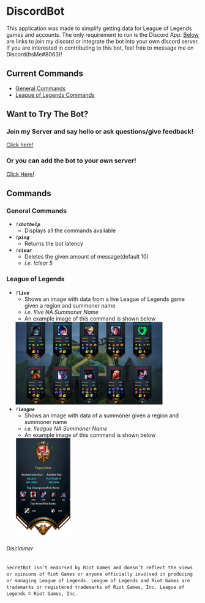 # DiscordBot
This application was made to simplify getting data for League of Legends games and accounts. The only requirement to run is the Discord App. [Below](#want-to-try-the-bot) are links to join my discord or integrate the bot into your own discord server. If you are interested in contributing to this bot, feel free to message me on Discord(ItsMe#8063)!

## Current Commands
  + [General Commands](#general-commands)
  + [League of Legends Commands](#league-of-legends)

## Want to Try The Bot?
### Join my Server and say hello or ask questions/give feedback!
[Click here!](https://discord.gg/e3SZ2C9)
### Or you can add the bot to your own server!
[Click Here!](https://discordapp.com/api/oauth2/authorize?client_id=659778088519073793&permissions=8&scope=bot)

## Commands
### General Commands
  + ***`!sbothelp`***
    - Displays all the commands available
  + ***`!ping`***
    - Returns the bot latency
  + ***`!clear`***
    - Deletes the given amount of message(default 10)
    - *i.e. !clear 5*

### League of Legends
  + ***`!live`***
    - Shows an image with data from a live League of Legends game given a region and summoner name
    - *i.e. !live NA Summoner Name*
    - An example image of this command is shown below
    <img src="imgs/LiveCommand.png" width="80%">
  + ***`!league`***
    - Shows an image with data of a summoner given a region and summoner name
    - *i.e. !league NA Summoner Name*
    - An example image of this command is shown below
    <img src="imgs/LeagueCommand.png" width="30%">
    
###### Disclaimer
`SecretBot isn’t endorsed by Riot Games and doesn’t reflect the views or opinions of Riot Games
 or anyone officially involved in producing or managing League of Legends. League of Legends and Riot Games are
 trademarks or registered trademarks of Riot Games, Inc. League of Legends © Riot Games, Inc.`
